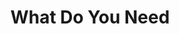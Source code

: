 ---
pid: CH777
title: What Do You Need
location_transcription: Love Park
zipcode: '19063'
outside_phl: 'Media PA '
neighborhood: 
age: '22'
age_range: 20-29
instagram: 
image_file_name: CH_777.jpg
proposal_transcription: |-
  LOVE [LOVE statue form] but different... you can interact with it by entering whatever you need @ that time (strength, peace, etc.) and the monument morphs into that.
  COURAGE, ART, PEACE, and son on...
topic: Brotherly Love,Philadelphia,Uplifting
topic_summary: 0, 0, 0
type: Interactive,Sculpture Statue,Digital Project
keywords_other: strength, peace, courage
credit: Christina
image_labels: 
twitter: 
facebook: 
permalink: "/monuments/ch777/"
layout: item-page
---